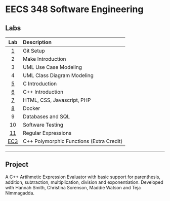 # EECS 348 Software Engineering

## Labs
| Lab | Description |
| :-: | :---------- |
| [1](Lab1/) | Git Setup | 
| 2 | Make Introduction |
| 3 | UML Use Case Modeling |
| 4 | UML Class Diagram Modeling |
| [5](Lab5/) | C Introduction |
| [6](Lab6/) | C++ Introduction |
| [7](Lab7/) | HTML, CSS, Javascript, PHP |
| [8](Lab8/) | Docker |
| 9 | Databases and SQL |
| 10 | Software Testing |
| [11](Lab11/) | Regular Expressions | 
| [EC3](ECLab3/) | C++ Polymorphic Functions (Extra Credit) | 

---

## Project
A C++ Artihmetic Expression Evaluator with basic support for parenthesis, addition, subtraction, multiplication, division and exponentiation. Developed with Hannah Smith, Christina Sorenson, Maddie Watson and Teja Nimmagadda.

